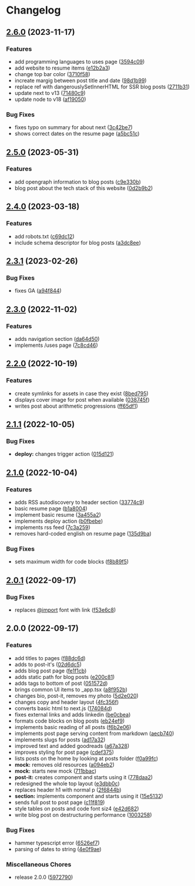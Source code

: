 # Changelog

## [2.6.0](https://github.com/celsopalmeiraneto/personal-website/compare/v2.5.0...v2.6.0) (2023-11-17)


### Features

* add programming languages to uses page ([3594c09](https://github.com/celsopalmeiraneto/personal-website/commit/3594c095caf2a92b497d3f45a12bfab9f11cfcf3))
* add website to resume items ([e12b2a3](https://github.com/celsopalmeiraneto/personal-website/commit/e12b2a3984a835de345c7f2dd977627da5ab5432))
* change top bar color ([3710f58](https://github.com/celsopalmeiraneto/personal-website/commit/3710f58e6fc78aa763012d05ad4e219d8b5cb997))
* increate margig between post title and date ([98d1b99](https://github.com/celsopalmeiraneto/personal-website/commit/98d1b99c868533111f194ed131e84e6463f609a0))
* replace ref with dangerouslySetInnerHTML for SSR blog posts ([2711b31](https://github.com/celsopalmeiraneto/personal-website/commit/2711b31d401dee7411e7454d0c05785602a54c37))
* update next to v13 ([71480c9](https://github.com/celsopalmeiraneto/personal-website/commit/71480c9d0ae1f63e503f103b7959b2555ad3a509))
* update node to v18 ([af19050](https://github.com/celsopalmeiraneto/personal-website/commit/af190507b5e3d21b7f92a17a8d638394809a5dff))


### Bug Fixes

* fixes typo on summary for about next ([3c42be7](https://github.com/celsopalmeiraneto/personal-website/commit/3c42be765b07769a3d0701b0fd06a77d91cdbe54))
* shows correct dates on the resume page ([a5bc51c](https://github.com/celsopalmeiraneto/personal-website/commit/a5bc51cfc480e7f99e64fcc198e48af684698a9d))

## [2.5.0](https://github.com/celsopalmeiraneto/personal-website/compare/v2.4.0...v2.5.0) (2023-05-31)


### Features

* add opengraph information to blog posts ([c9e330b](https://github.com/celsopalmeiraneto/personal-website/commit/c9e330b1149b282d973b76f4a3ce5b39cdc2ce88))
* blog post about the tech stack of this website ([0d2b9b2](https://github.com/celsopalmeiraneto/personal-website/commit/0d2b9b29d5af0ff95d3b2616f9b7ea057bba4962))

## [2.4.0](https://github.com/celsopalmeiraneto/personal-website/compare/v2.3.1...v2.4.0) (2023-03-18)


### Features

* add robots.txt ([c69dc12](https://github.com/celsopalmeiraneto/personal-website/commit/c69dc12a0390d709ac5b34d3dc612ba9caa54d49))
* include schema descriptor for blog posts ([a3dc8ee](https://github.com/celsopalmeiraneto/personal-website/commit/a3dc8eecf0cfe2be8c3622b946ad4324be5d8abd))

## [2.3.1](https://github.com/celsopalmeiraneto/personal-website/compare/v2.3.0...v2.3.1) (2023-02-26)


### Bug Fixes

* fixes GA ([a94f844](https://github.com/celsopalmeiraneto/personal-website/commit/a94f844b43aeb00cf55fb62bae361d1977bc2b9a))

## [2.3.0](https://github.com/celsopalmeiraneto/personal-website/compare/v2.2.0...v2.3.0) (2022-11-02)


### Features

* adds navigation section ([da64d50](https://github.com/celsopalmeiraneto/personal-website/commit/da64d50a05a28e2ebb3e4fae664c4fb2cd900400))
* implements /uses page ([7c8cd46](https://github.com/celsopalmeiraneto/personal-website/commit/7c8cd46220e7679a98579fb471fe776aca46edcc))

## [2.2.0](https://github.com/celsopalmeiraneto/personal-website/compare/v2.1.1...v2.2.0) (2022-10-19)


### Features

* create symlinks for assets in case they exist ([8bed795](https://github.com/celsopalmeiraneto/personal-website/commit/8bed79563bef40102615cba0c8053563efdf57e5))
* displays cover image for post when available ([038745f](https://github.com/celsopalmeiraneto/personal-website/commit/038745f004ae84b96ee60c20277b07f66a3ae30d))
* writes post about arithmetic progressions ([ff65df1](https://github.com/celsopalmeiraneto/personal-website/commit/ff65df1d18db61587593029a047588bec9d4d4e0))

## [2.1.1](https://github.com/celsopalmeiraneto/personal-website/compare/v2.1.0...v2.1.1) (2022-10-05)


### Bug Fixes

* **deploy:** changes trigger action ([015d121](https://github.com/celsopalmeiraneto/personal-website/commit/015d121467227449250b5b53b9e9a49dafc2a7f5))

## [2.1.0](https://github.com/celsopalmeiraneto/personal-website/compare/v2.0.1...v2.1.0) (2022-10-04)


### Features

* adds RSS autodiscovery to header section ([33774c9](https://github.com/celsopalmeiraneto/personal-website/commit/33774c9cf3de169eb9f24a13902482e3fc0bc45c))
* basic resume page ([b1a8004](https://github.com/celsopalmeiraneto/personal-website/commit/b1a80048e70294f698f363f75a36cbfaa6f7d5ae))
* implement basic resume ([3a455a2](https://github.com/celsopalmeiraneto/personal-website/commit/3a455a2fb0e1e2aec41be9a1731a1cc6ec7d945b))
* implements deploy action ([b0fbebe](https://github.com/celsopalmeiraneto/personal-website/commit/b0fbebeabf77351cfe9b1eac4c628ef721d04370))
* implements rss feed ([7c3a259](https://github.com/celsopalmeiraneto/personal-website/commit/7c3a25969b413254ac1a1029d6adb9b969d629e8))
* removes hard-coded english on resume page ([135d9ba](https://github.com/celsopalmeiraneto/personal-website/commit/135d9ba4ea08807abd976548907aba7bfecd0ee2))


### Bug Fixes

* sets maximum width for code blocks ([f8b89f5](https://github.com/celsopalmeiraneto/personal-website/commit/f8b89f58f448b966e045e1b094bd445db3fc4d0d))

## [2.0.1](https://github.com/celsopalmeiraneto/personal-website/compare/v2.0.0...v2.0.1) (2022-09-17)


### Bug Fixes

* replaces [@import](https://github.com/import) font with link ([f53e6c8](https://github.com/celsopalmeiraneto/personal-website/commit/f53e6c80884e56f952ff2d9ce1ee309b9e45069e))

## 2.0.0 (2022-09-17)


### Features

* add titles to pages ([f88dc6d](https://github.com/celsopalmeiraneto/personal-website/commit/f88dc6d8fc822d44fa64c8d7c40a82b0e18483c0))
* adds <a> to post-it's ([02d6dc5](https://github.com/celsopalmeiraneto/personal-website/commit/02d6dc57e4cccc22f2c40f07133b7700b174412a))
* adds blog post page ([fe1f1cb](https://github.com/celsopalmeiraneto/personal-website/commit/fe1f1cb00c9230b7925fc0d3515e30434d1618a8))
* adds static path for blog posts ([e200c81](https://github.com/celsopalmeiraneto/personal-website/commit/e200c817cf0a54762cfe5d194cbe6272ddd10fa9))
* adds tags to bottom of post ([051572d](https://github.com/celsopalmeiraneto/personal-website/commit/051572d26a5ecaa41d8c9617b5c33af7a8581e5e))
* brings common UI items to _app.tsx ([a8f952b](https://github.com/celsopalmeiraneto/personal-website/commit/a8f952ba37cd9e832fa1bd4476221420208b424e))
* changes bio, post-it, removes my photo ([5d2e020](https://github.com/celsopalmeiraneto/personal-website/commit/5d2e02080712cdd97b1b229c3fff90e00d1b6b31))
* changes copy and header layout ([4fc356f](https://github.com/celsopalmeiraneto/personal-website/commit/4fc356f248f93eb4a623ab132925b393fd2aff43))
* converts basic html to next.js ([174084d](https://github.com/celsopalmeiraneto/personal-website/commit/174084dc2e5427f6b910f2ac843463816fdc18cd))
* fixes external links and adds linkedin ([be0cbea](https://github.com/celsopalmeiraneto/personal-website/commit/be0cbeac8790cc5cc9e3fcea1ffdd9d6da8a7677))
* formats code blocks on blog posts ([eb24ef9](https://github.com/celsopalmeiraneto/personal-website/commit/eb24ef90ce7c44ef83229348bc7ffb298239c1c1))
* implements basic reading of all posts ([f6b2e06](https://github.com/celsopalmeiraneto/personal-website/commit/f6b2e063b12d880754115d4e01c65037d3887785))
* implements post page serving content from markdown ([aecb740](https://github.com/celsopalmeiraneto/personal-website/commit/aecb740950e83f8ab78a8dba7118e9b4864944c6))
* implements slugs for posts ([ad17a32](https://github.com/celsopalmeiraneto/personal-website/commit/ad17a32606b8a3d048acdfdcf543916c2b82fca8))
* improved text and added goodreads ([a67a328](https://github.com/celsopalmeiraneto/personal-website/commit/a67a328f52d4cdb46b55d7724a1b5c1d78976fb2))
* improves styling for post page ([cdef375](https://github.com/celsopalmeiraneto/personal-website/commit/cdef3751d109e8cef4bfe40b3a93654dcd17ada9))
* lists posts on the home by looking at posts folder ([f0a99fc](https://github.com/celsopalmeiraneto/personal-website/commit/f0a99fc9dcff6072abd7b10163f8f4247dd48d4e))
* **mock:** removes old resources ([a094eb2](https://github.com/celsopalmeiraneto/personal-website/commit/a094eb2e04e3eb663184f188bb52d8ba9f032592))
* **mock:** starts new mock ([711bbac](https://github.com/celsopalmeiraneto/personal-website/commit/711bbac7945084fdf8f577d207e81e42185c4a71))
* **post-it:** creates component and starts using it ([778daa2](https://github.com/celsopalmeiraneto/personal-website/commit/778daa2a552fc1272ff433a35512e66c12e27d45))
* redesigned the whole top layout ([e3dbb0c](https://github.com/celsopalmeiraneto/personal-website/commit/e3dbb0c81966d65b151884237f8da30b5514e70b))
* replaces header h1 with normal p ([2f6844b](https://github.com/celsopalmeiraneto/personal-website/commit/2f6844b0c477f41c52899ea52314a95d80db1ae3))
* **section:** implements component and starts using it ([15e5132](https://github.com/celsopalmeiraneto/personal-website/commit/15e513254a3451e33ed3c02c23ac781dad4f3a5c))
* sends full post to post page ([c11f819](https://github.com/celsopalmeiraneto/personal-website/commit/c11f819602da414a4edf7e3c6fcf3e37153f4629))
* style tables on posts and code font siz4 ([e42d682](https://github.com/celsopalmeiraneto/personal-website/commit/e42d68212a88a84a8cc24dac9ead53e728cb8e5e))
* write blog post on destructuring performance ([1003258](https://github.com/celsopalmeiraneto/personal-website/commit/10032580149ff146640f07774dfee03341217998))


### Bug Fixes

* hammer typescript error ([6526ef7](https://github.com/celsopalmeiraneto/personal-website/commit/6526ef7da1c6983ce8c7254109805c97cbe81f0a))
* parsing of dates to string ([4e0f9ae](https://github.com/celsopalmeiraneto/personal-website/commit/4e0f9ae7e8fdffdace40b94adf0fd091040b52de))


### Miscellaneous Chores

* release 2.0.0 ([5972790](https://github.com/celsopalmeiraneto/personal-website/commit/5972790bca8d0ff7d2b097c5c69b8b1b9ea8c7dd))
